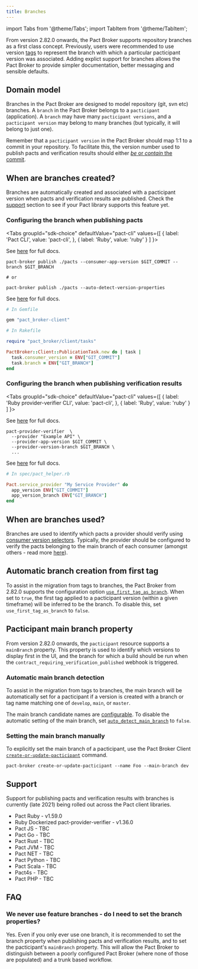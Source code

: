 ```yaml
---
title: Branches
---
```


import Tabs from '@theme/Tabs';
import TabItem from '@theme/TabItem';

From version 2.82.0 onwards, the Pact Broker supports repository branches as a first class concept. Previously, users were recommended to use version [tags](/pact_broker/tags) to represent the branch with which a particular pacticipant version was associated. Adding explict support for branches allows the Pact Broker to provide simpler documentation, better messaging and sensible defaults.

## Domain model

Branches in the Pact Broker are designed to model repository (git, svn etc) branches. A `branch` in the Pact Broker belongs to a `pacticipant` (application). A `branch` may have many `pacticipant versions`, and a `pacticipant version` may belong to many branches (but typically, it will belong to just one). 

Remember that a `pacticipant version` in the Pact Broker should map 1:1 to a commit in your repository. To facilitate this, the version number used to publish pacts and verification results should either [_be_ or _contain_ the commit](/getting_started/versioning_in_the_pact_broker#guidelines).

## When are branches created?

Branches are automatically created and associated with a pacticipant version when pacts and verification results are published. Check the [support](#support) section to see if your Pact library supports this feature yet.

### Configuring the branch when publishing pacts

<Tabs
  groupId="sdk-choice"
  defaultValue="pact-cli"
  values={[
    { label: 'Pact CLI', value: 'pact-cli', },
    { label: 'Ruby', value: 'ruby' }
  ]
}>
  <TabItem value="pact-cli">

  See [here](/pact_broker/client_cli/readme#publish) for full docs.

  ```
  pact-broker publish ./pacts --consumer-app-version $GIT_COMMIT --branch $GIT_BRANCH

  # or 

  pact-broker publish ./pacts --auto-detect-version-properties
  ```

  </TabItem>
  <TabItem value="ruby">

  See [here](/implementation_guides/ruby/publishing_pacts) for full docs.

  ```ruby
  # In Gemfile

  gem "pact_broker-client"
  
  # In Rakefile

  require "pact_broker/client/tasks"

  PactBroker::Client::PublicationTask.new do | task |
    task.consumer_version = ENV["GIT_COMMIT"]
    task.branch = ENV["GIT_BRANCH"]
  end  
  ```

  </TabItem>
</Tabs>

### Configuring the branch when publishing verification results


<Tabs
  groupId="sdk-choice"
  defaultValue="pact-cli"
  values={[
    { label: 'Ruby provider-verifier CLI', value: 'pact-cli', },
    { label: 'Ruby', value: 'ruby' }
  ]
}>
  <TabItem value="pact-cli">

  See [here](https://github.com/pact-foundation/pact-provider-verifier) for full docs.

  ```  
  pact-provider-verifier  \
    --provider "Example API" \
    --provider-app-version $GIT_COMMIT \
    --provider-version-branch $GIT_BRANCH \
    ...
  ```
    
  </TabItem>
  <TabItem value="ruby">

  See [here](/implementation_guides/ruby/verifying_pacts) for full docs.

  ```ruby
  # In spec/pact_helper.rb

  Pact.service_provider "My Service Provider" do
    app_version ENV["GIT_COMMIT"]
    app_version_branch ENV["GIT_BRANCH"]
  end
  ```

  </TabItem>
</Tabs>

## When are branches used?

Branches are used to identify which pacts a provider should verify using [consumer version selectors](/pact_broker/advanced_topics/consumer_version_selectors). Typically, the provider should be configured to verify the pacts belonging to the main branch of each consumer (amongst others - read more [here](/provider/recommended_configuration#verification-triggered-by-provider-change)). 

## Automatic branch creation from first tag

To assist in the migration from tags to branches, the Pact Broker from 2.82.0 supports the configuration option [`use_first_tag_as_branch`](/pact_broker/configuration/settings#use_first_tag_as_branch). When set to `true`, the first tag applied to a pacticipant version (within a given timeframe) will be inferred to be the branch. To disable this, set `use_first_tag_as_branch` to `false`.

## Pacticipant main branch property

From version 2.82.0 onwards, the `pacticipant` resource supports a `mainBranch` property. This property is used to identify which versions to display first in the UI, and the branch for which a build should be run when the `contract_requiring_verification_published` webhook is triggered.

### Automatic main branch detection

To assist in the migration from tags to branches, the main branch will be automatically set for a pacticipant if a version is created with a branch or tag name matching one of `develop`, `main`, or `master`. 

The main branch candidate names are [configurable](/pact_broker/configuration/settings#main_branch_candidates). To disable the automatic setting of the main branch, set [`auto_detect_main_branch`](/pact_broker/configuration/settings#auto_detect_main_branch) to `false`.

### Setting the main branch manually

To explicitly set the main branch of a pacticipant, use the Pact Broker Client [`create-or-update-pacticipant`](/pact_broker/client_cli/readme/#create-or-update-pacticipant) command.

```shell
pact-broker create-or-update-pacticipant --name Foo --main-branch dev
```

## Support

Support for publishing pacts and verification results with branches is currently (late 2021) being rolled out across the Pact client libraries.

* Pact Ruby - v1.59.0
* Ruby Dockerized pact-provider-verifier - v1.36.0
* Pact JS - TBC
* Pact Go - TBC
* Pact Rust - TBC
* Pact JVM - TBC
* Pact NET - TBC
* Pact Python - TBC
* Pact Scala - TBC
* Pact4s - TBC
* Pact PHP - TBC

## FAQ

### We never use feature branches - do I need to set the branch properties?

Yes. Even if you only ever use one branch, it is recommended to set the branch property when publishing pacts and verification results, and to set the pacticipant's `mainBranch` property. This will allow the Pact Broker to distinguish between a poorly configured Pact Broker (where none of those are populated) and a trunk based workflow.
